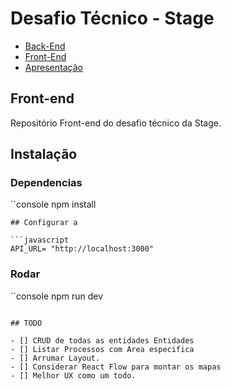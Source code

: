 # Desafio Técnico - Stage

- [Back-End](https://github.com/thiagomagano/stage-back)
- [Front-End](https://github.com/thiagomagano/stage-front)
- [Apresentação](apresentacao.md)

## Front-end

Repositório Front-end do desafio técnico da Stage.

## Instalação

### Dependencias

``console
    npm install 
```
## Configurar a 

```javascript
API_URL= "http://localhost:3000"
```

### Rodar

``console
    npm run dev 
```

## TODO

- [] CRUD de todas as entidades Entidades
- [] Listar Processos com Area especifica
- [] Arrumar Layout.
- [] Considerar React Flow para montar os mapas
- [] Melhor UX como um todo.
